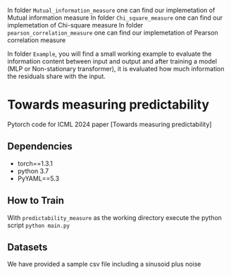 In folder ```Mutual_information_measure``` one can find our implemetation of Mutual information measure
In folder ```Chi_square_measure``` one can find our implemetation of Chi-square measure
In folder ```pearson_correlation_measure``` one can find our implemetation of Pearson correlation measure

In folder ```Example```, you will find a small working example to evaluate the information content between input and output and after training a model (MLP or Non-stationary transformer), it is evaluated how much information the residuals share with the input.


# Towards measuring predictability
Pytorch code for ICML 2024 paper [Towards measuring predictability]

Dependencies
--------------
* torch==1.3.1
* python 3.7
* PyYAML==5.3


How to Train
-------------

With ```predictability_measure``` as the working directory execute the python script
```python main.py```


Datasets
------------
We have provided a sample csv file including a sinusoid plus noise


